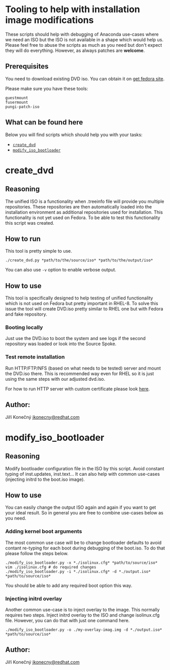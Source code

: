 # Tooling to help with installation image modifications

These scripts should help with debugging of Anaconda use-cases where we need an ISO but the ISO is not available in a shape which would help us. Please feel free to abuse the scripts as much as you need but don't expect they will do everything. However, as always patches are **welcome**.

## Prerequisites

You need to download existing DVD iso. You can obtain it on [get fedora site](https://getfedora.org).

Please make sure you have these tools:

```
guestmount
fusermount
pungi-patch-iso
```

## What can be found here

Below you will find scripts which should help you with your tasks:

* [`create_dvd`](#create_dvd)
* [`modify_iso_bootloader`](#modify_iso_bootloader)

# create_dvd

## Reasoning

The unified ISO is a functionality when .treeinfo file will provide you multiple repositories. These repositories are then automatically loaded into the installation environment as additional repositories used for installation. This functionality is not yet used on Fedora. To be able to test this functionality this script was created.

## How to run

This tool is pretty simple to use.

```
./create_dvd.py *path/to/the/source/iso* *path/to/the/output/iso*
```

You can also use `-v` option to enable verbose output.

## How to use

This tool is specifically designed to help testing of unified functionality which is not used on Fedora but pretty important in RHEL-8. To solve this issue the tool will create DVD.iso pretty similar to RHEL one but with Fedora and fake repository.

### Booting locally

Just use the DVD.iso to boot the system and see logs if the second repository was loaded or look into the Source Spoke.

### Test remote installation

Run HTTP/FTP/NFS (based on what needs to be tested) server and mount the DVD.iso there. This is recommended way even for RHEL so it is just using the same steps with our adjusted dvd.iso.

For how to run HTTP server with custom certificate please look [here](https://docs.fedoraproject.org/en-US/quick-docs/getting-started-with-apache-http-server/).

## Author:

Jiří Konečný <jkonecny@redhat.com>


# modify_iso_bootloader

## Reasoning

Modify bootloader configuration file in the ISO by this script. Avoid constant typing of inst.updates, inst.text... It can also help with common use-cases (injecting initrd to the boot.iso image).

## How to use

You can easily change the output ISO again and again if you want to get your ideal result. So in general you are free to combine use-cases below as you need.

### Adding kernel boot arguments

The most common use case will be to change bootloader defaults to avoid contant re-typing for each boot during debugging of the boot.iso. To do that please follow the steps below.

```
./modify_iso_bootloader.py -x *./isolinux.cfg* *path/to/source/iso*
vim ./isolinux.cfg # do required changes
./modify_iso_bootloader.py -i *./isolinux.cfg* -d *./output.iso* *path/to/source/iso*
```

You should be able to add any required boot option this way.

### Injecting initrd overlay

Another common use-case is to inject overlay to the image. This normally requires two steps. Inject initrd overlay to the ISO and change isolinux.cfg file. However, you can do that with just one command here.

```
./modify_iso_bootloader.py -o ./my-overlay-imag.img -d *./output.iso* *path/to/source/iso*
```

## Author:

Jiří Konečný <jkonecny@redhat.com>
